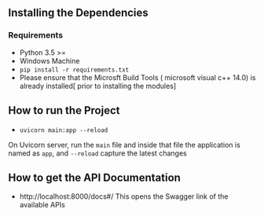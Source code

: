## Installing the Dependencies
### Requirements
- Python 3.5 >=
- Windows Machine
- `pip install -r requirements.txt`
- Please ensure that the Microsft Build Tools ( microsoft visual c++ 14.0) is already installed[ prior to installing the modules]

## How to run the Project
- `uvicorn main:app --reload`

On Uvicorn server, run the `main` file and inside that file the application is named as `app`, and `--reload` capture the latest changes

## How to get the API Documentation
- http://localhost:8000/docs#/
This opens the Swagger link of the available APIs